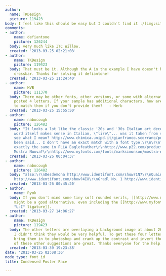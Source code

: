 ```yaml
---
author:
  name: TKDesign
  picture: 119423
body: I feel like this should be easy but I couldn't find it :/[img:sites/default/files/old-images/IMG_1116_6467.jpg]
comments:
- author:
    name: defiantone
    picture: 126244
  body: very much like ITC Willow.
  created: '2013-03-25 02:21:08'
- author:
    name: TKDesign
    picture: 119423
  body: That must be it. Although the A in the example I have doesn't have a double
    crossbar. Thanks for solving it defiantone!
  created: '2013-03-25 11:24:40'
- author:
    name: HVB
    picture: 111370
  body: There may be other fonts, other versions, or some with alternates.  You only
    posted 4 letters. If your sample has additional characters, how are we expected
    to match them if you don't provide them?   - Herb
  created: '2013-03-25 15:55:50'
- author:
    name: nabocough
    picture: 126482
  body: "It looks a lot like the classic '20s and '30s Italian art deco typeface.\r\nThe
    word itself makes sense in Italian, \"lire\"... was it taken from some poster?\r\nYou
    see what I mean? http://www.chimica.unipd.it/gianfranco.scorrano/pubblica/chimica/Il%20manifesto%20nella%20pubblicita.htm\r\nThat
    been said... I don't have an exact match with a font type.\r\n\r\nThe \"E\" is
    exactly the same in FLLW Eaglefeather\r\nhttp://www.p22.com/products/flwfa.html\r\n\r\nAlso
    Mostra Nuova?\r\nhttp://www.myfonts.com/fonts/marksimonson/mostra-nuova\r\n\r\n"
  created: '2013-03-26 00:04:37'
- author:
    name: nabocough
    picture: 126482
  body: "also:\r\nDesdemona http://www.identifont.com/show?1N7\r\nQuaint Gothic SG
    http://www.identifont.com/show?4IX\r\nGradl No. 1 http://www.identifont.com/show?63T"
  created: '2013-03-26 00:45:20'
- author:
    name: Ryuk
  body: If you don't mind some tiny soft rounded serifs, [[http://www.myfonts.com/fonts/typodermic/carouselambra|Carouselambra]]
    might be a good alternative, even including the [[http://www.myfonts.com/fonts/typodermic/carouselambra/regular/glyphs.html#glyphs/557116/441|interlocked
    "L-I" ligature]].
  created: '2013-03-27 14:06:27'
- author:
    name: TKDesign
    picture: 119423
  body: The other letters are overlaying a background image at about 20% opacity.
    I didn't think they would be very helpful. To get these four letters I had to
    bring them in to photoshop and crank up the contrast and invert the layer. All
    of these other suggestions are great. Thanks everyone for the help.
  created: '2013-03-30 19:23:38'
date: '2013-03-25 02:08:36'
node_type: font_id
title: Condensed Poster Face

---
```


